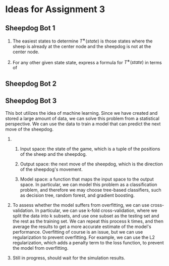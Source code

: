 # Ideas for Assignment 3

## Sheepdog Bot 1

1. The easiest states to determine $T^∗(state)$ is those states where the sheep is already at the center node and the sheepdog is not at the center node.

2. For any other given state state, express a formula for $T^∗(state)$ in terms of

## Sheepdog Bot 2

## Sheepdog Bot 3

This bot utilizes the idea of machine learning. Since we have created and stored a large amount of data, we can solve this problem from a statistical perspective. We can use the data to train a model that can predict the next move of the sheepdog.

1.  1. Input space: the state of the game, which is a tuple of the positions of the sheep and the sheepdog.

    2. Output space: the next move of the sheepdog, which is the direction of the sheepdog's movement.

    3. Model space: a function that maps the input space to the output space. In particular, we can model this problem as a classification problem, and therefore we may choose tree-based classifiers, such as decision tree, random forest, and gradient boosting.

2.  To assess whether the model suffers from overfitting, we can use cross-validation. In particular, we can use k-fold cross-validation, where we split the data into k subsets, and use one subset as the testing set and the rest as the training set. We can repeat this process k times, and then average the results to get a more accurate estimate of the model's performance. Overfitting of course is an issue, but we can use regularization to prevent overfitting. For example, we can use the L2 regularization, which adds a penalty term to the loss function, to prevent the model from overfitting.

3.  Still in progress, should wait for the simulation results.
